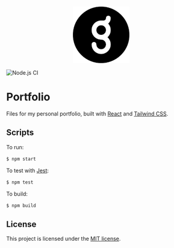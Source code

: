 <p align="center">
  <img src="src/assets/img/logo.png" height="150">
</p>

![Node.js CI](https://github.com/gantoreno/portfolio/workflows/Node.js%20CI/badge.svg)

# Portfolio

Files for my personal portfolio, built with [React](https://www.reactjs.org/) and [Tailwind CSS](https://tailwindcss.com/).

## Scripts

To run:

```sh
$ npm start
```

To test with [Jest](https://jestjs.io/):

```sh
$ npm test
```

To build:

```sh
$ npm build
```

## License

This project is licensed under the [MIT license](https://opensource.org/licenses/MIT).

